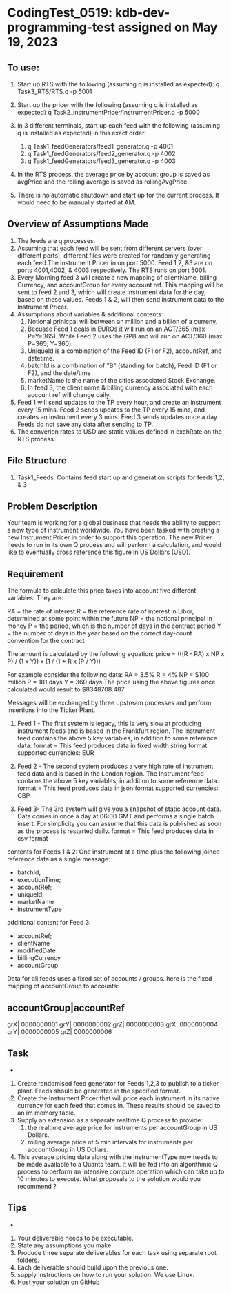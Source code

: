 # CodingTest_0519: kdb-dev-programming-test assigned on May 19, 2023

## To use:
1. Start up RTS with the following (assuming q is installed as expected):
   q Task3_RTS/RTS.q -p 5001
1. Start up the pricer with the following (assuming q is installed as expected)
   q Task2_instrumentPricer/InstrumentPricer.q -p 5000
2. in 3 different terminals, start up  each feed with the following (assuming q is installed as expected) in this exact order:
   1. q Task1_feedGenerators/feed1_generator.q -p 4001
   2. q Task1_feedGenerators/feed2_generator.q -p 4002
   3. q Task1_feedGenerators/feed3_generator.q -p 4003

3. In the RTS process, the average price by account group is saved as avgPrice and the rolling average is saved as rollingAvgPrice.
5. There is no automatic shutdown and start up for the current process. It would need to be manually started at AM.


## Overview of Assumptions Made

1. The feeds are q processes. 
2. Assuming that each feed will be sent from different servers (over different ports), different files were created for randomly generating each feed.The instrument Pricer in on port 5000. Feed 1,2, &3 are on ports 4001,4002, & 4003 respectively. The RTS runs on port 5001.
3. Every Morning feed 3 will create a new mapping of clientName, billing Currency, and accountGroup for every account ref. This mapping will be sent to feed 2 and 3, which will create instrument data for the day, based on these values. Feeds 1 & 2, will then send instrument data to the Instrument Pricer.   
4. Assumptions about variables & additional contents:
   1. Notional prinicpal will between an million and a billion of a curreny.
   2. Becuase Feed 1 deals in EUROs it will run on an ACT/365 (max P=Y=365). While Feed 2 uses the GPB and will run on ACT/360 (max P=365; Y=360).
   3. UniqueId is a combination of the Feed ID (F1 or F2), accountRef, and datetime. 
   4. batchId is a combination of "B" (standing for batch), Feed ID (F1 or F2), and the date/time
   5. marketName is the name of the cities associated Stock Exchange. 
   6. In feed 3, the client name & billing currency associated with each account ref will change daily.  
5. Feed 1 will send updates to the TP every hour, and create an instrument every 15 mins. Feed 2 sends updates to the TP every 15 mins, and creates an instrument every 3 mins. Feed 3 sends updates once a day. Feeds do not save any data after sending to TP.
6. The converion rates to USD are static values defined in exchRate on the RTS process. 


## File Structure
1. Task1_Feeds: Contains feed start up and generation scripts for feeds 1,2, & 3


## Problem Description

Your team is working for a global business that needs the ability to support a new type of instrument worldwide.
You have been tasked with creating a new Instrument Pricer in order to support this operation.
The new Pricer needs to run in its own Q process and will perform a calculation, and would like to
eventually cross reference this figure in US Dollars (USD).

## Requirement

The formula to calculate this price takes into account five different variables. They are:

RA = the rate of interest
R = the reference rate of interest in Libor, determined at some point within the future
NP = the notional principal in money
P = the period, which is the number of days in the contract period
Y = the number of days in the year based on the correct day-count convention for the contract

The amount is calculated by the following equation:
price = (((R - RA) x NP x P) / (1 x Y)) x (1 / (1 + R x (P / Y)))

For example consider the following data:
RA = 3.5%
R = 4%
NP = $100 million
P = 181 days
Y = 360 days
The price using the above figures once calculated would result to $8348708.487

Messages will be exchanged by three upstream processes and perform insertions into the Ticker Plant.
1. Feed 1 - The first system is legacy, this is very slow at producing instrument feeds and is based in the Frankfurt region.
   The Instrument feed contains the above 5 key variables, in addition to some reference data.
   format = This feed produces data in fixed width string format.
   supported currencies: EUR

2. Feed 2 - The second system produces a very high rate of instrument feed data and is based in the London region.
   The Instrument feed contains the above 5 key variables, in addition to some reference data.
   format = This feed produces data in json format
   supported currencies: GBP

3. Feed 3- The 3rd system will give you a snapshot of static account data.
   Data comes in once a day at 06:00 GMT and performs a single batch insert. For simplicity you can assume that this data is published as soon as the process is restarted daily.
   format = This feed produces data in csv format

contents for Feeds 1 & 2: One instrument at a time plus the following joined reference data as a single message:

- batchId,
- executionTime;
- accountRef;
- uniqueId;
- marketName
- instrumentType

additional content for Feed 3:
- accountRef;
- clientName
- modifiedDate
- billingCurrency
- accountGroup

Data for all feeds uses a fixed set of accounts / groups. here is the fixed mapping of accountGroup to accounts:

accountGroup|accountRef
-----------------------
grX| 0000000001
grY| 0000000002
grZ| 0000000003
grX| 0000000004
grY| 0000000005
grZ| 0000000006

## Task
-
1. Create randomised feed generator for Feeds 1,2,3 to publish to a ticker plant.
   Feeds should be generated in the specified format.
2. Create the Instrument Pricer that will price each instrument in its native currency for each feed that comes in.
    These results should be saved to an im memory table.
3. Supply an extension as a separate realtime Q process to provide:
    1. the realtime average price for instruments per accountGroup in US Dollars.
    2. rolling average price of 5 min intervals for instruments per accountGroup in US Dollars.
4. This average pricing data along with the instrumentType now needs to be made available to a Quants team.
   It will be fed into an algorithmic Q process to perform an intensive compute operation which can
   take up to 10 minutes to execute.
   What proposals to the solution would you recommend ?

## Tips
-
1. Your deliverable needs to be executable.
2. State any assumptions you make.
3. Produce three separate deliverables for each task using separate root folders.
4. Each deliverable should build upon the previous one.
5. supply instructions on how to run your solution. We use Linux.
6. Host your solution on GitHub
